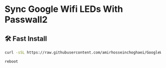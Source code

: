 # Sync Google Wifi LEDs With Passwall2

## 🛠 Fast Install

```bash
curl -sSL https://raw.githubusercontent.com/amirhosseinchoghaei/GoogleWifiLED/refs/heads/main/install.sh -o /tmp/install.sh && chmod +x /tmp/install.sh && /tmp/install.sh

reboot
